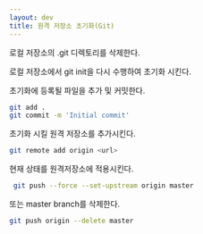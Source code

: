 ```yaml
---
layout: dev
title: 원격 저장소 초기화(Git)
---
```

로컬 저장소의 .git 디렉토리를 삭제한다.

로컬 저장소에서 git init을 다시 수행하여 초기화 시킨다.

초기화에 등록될 파일을 추가 및 커밋한다.

```bash
git add .
git commit -m 'Initial commit'
```

초기화 시킬 원격 저장소를 추가시킨다.
```bash
git remote add origin <url>
```

현재 상태를 원격저장소에 적용시킨다.
```bash
 git push --force --set-upstream origin master
```

또는 master branch를 삭제한다.
```bash
git push origin --delete master
```
